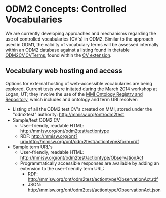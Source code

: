 ODM2 Concepts: Controlled Vocabularies
============================
We are currently developing approaches and mechanisms regarding the use of controlled vocabularies (CV's) in ODM2. Similar to the approach used in ODM1, the validity of vocabulary terms will be assessed internally within an ODM2 database against a listing found in thetable [ODM2CV.CVTerms](http://uchic.github.io/ODM2/schemas/ODM2_Current/tables/ODM2CV_CVTerms.html), found within the [CV extension](http://uchic.github.io/ODM2/schemas/ODM2_Current/diagrams/ODM2CV.html).

## Vocabulary web hosting and access

Options for external hosting of web-accessible vocabularies are being explored. Current tests were initated during the March 2014 workshop at Logan, UT; they involve the use of the [MMI Ontology Registry and Repository](http://mmisw.org/), which includes and ontology and term URI resolver:

* Listing of all the ODM2 test CV's created on MMI, stored under the "odm2test" authority: http://mmisw.org/ont/odm2test
* Sample/test ODM2 CV
  * User-friendly, readable HTML: http://mmisw.org/ont/odm2test/actiontype
  * RDF: http://mmisw.org/ont?uri=http://mmisw.org/ont/odm2test/actiontype&form=rdf
* Sample term URL's
  * User-friendly, readable HTML: http://mmisw.org/ont/odm2test/actiontype/ObservationAct
  * Programmatically accessible responses are available by adding an extension to the user-friendly term URL:
    * RDF:  http://mmisw.org/ont/odm2test/actiontype/ObservationAct.rdf
    * JSON: http://mmisw.org/ont/odm2test/actiontype/ObservationAct.json
